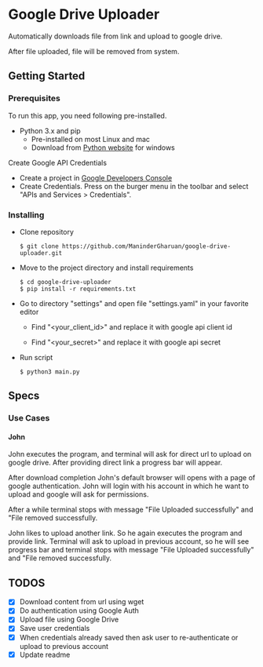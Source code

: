# Google Drive Uploader

Automatically downloads file from link and upload to google drive.

After file uploaded, file will be removed from system.

## Getting Started

### Prerequisites

To run this app, you need following pre-installed.

- Python 3.x and pip
  - Pre-installed on most Linux and mac
  - Download from [Python website](http://www.python.org/getit/) for windows

Create Google API Credentials
  - Create a project in [Google Developers Console](https://console.cloud.google.com/)
  - Create Credentials. Press on the burger menu in the toolbar and select "APIs and Services > Credentials".

### Installing

- Clone repository

  ```
  $ git clone https://github.com/ManinderGharuan/google-drive-uploader.git
  ```

- Move to the project directory and install requirements

  ```
  $ cd google-drive-uploader
  $ pip install -r requirements.txt
  ```

- Go to directory "settings" and open file "settings.yaml" in your favorite editor
  - Find "<your_client_id>" and replace it with google api client id

  - Find "<your_secret>" and replace it with google api secret

- Run script

  ```
  $ python3 main.py
  ```

## Specs

### Use Cases

#### John

John executes the program, and terminal will ask for direct url to upload on google drive. After providing direct link a progress bar will appear.

After download completion John's default browser will opens with a page of google authentication. John will login with his account in which he want to upload and google will ask for permissions.

After a while terminal stops with message "File Uploaded successfully" and "File removed successfully.

John likes to upload another link. So he again executes the program and provide link. Terminal will ask to upload in previous account, so he will see progress bar and terminal stops with message "File Uploaded successfully" and "File removed successfully.

## TODOS

* [X] Download content from url using wget
* [X] Do authentication using Google Auth
* [X] Upload file using Google Drive
* [X] Save user credentials
* [X] When credentials already saved then ask user to re-authenticate or upload to previous account
* [X] Update readme